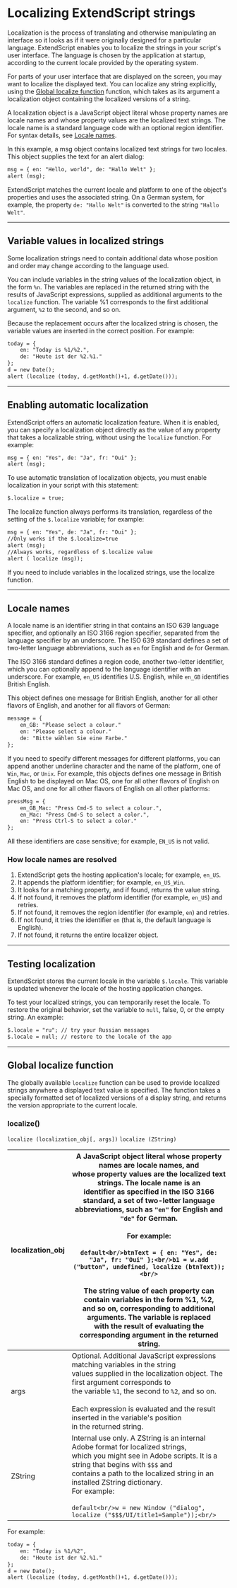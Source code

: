 # Localizing ExtendScript strings

Localization is the process of translating and otherwise manipulating an interface so it looks as if it were originally designed for a particular language. ExtendScript enables you to localize the strings in your script's user interface. The language is chosen by the application at startup, according to the current locale provided by the operating system.

For parts of your user interface that are displayed on the screen, you may want to localize the displayed text. You can localize any string explicitly, using the [Global localize function](#global-localize-function) function, which takes as its argument a localization object containing the localized versions of a string.

A localization object is a JavaScript object literal whose property names are locale names and whose property values are the localized text strings. The locale name is a standard language code with an optional region identifier. For syntax details, see [Locale names](#locale-names).

In this example, a msg object contains localized text strings for two locales. This object supplies the text for an alert dialog:

```default
msg = { en: "Hello, world", de: "Hallo Welt" };
alert (msg);
```

ExtendScript matches the current locale and platform to one of the object's properties and uses the associated string. On a German system, for example, the property `de: "Hallo Welt"` is converted to the string `"Hallo Welt"`.

---

## Variable values in localized strings

Some localization strings need to contain additional data whose position and order may change according to the language used.

You can include variables in the string values of the localization object, in the form `%n`. The variables are replaced in the returned string with the results of JavaScript expressions, supplied as additional arguments to the `localize` function. The variable %1 corresponds to the first additional argument, `%2` to the second, and so on.

Because the replacement occurs after the localized string is chosen, the variable values are inserted in the correct position. For example:

```default
today = {
    en: "Today is %1/%2.",
    de: "Heute ist der %2.%1."
};
d = new Date();
alert (localize (today, d.getMonth()+1, d.getDate()));
```

---

## Enabling automatic localization

ExtendScript offers an automatic localization feature. When it is enabled, you can specify a localization object directly as the value of any property that takes a localizable string, without using the `localize` function. For example:

```default
msg = { en: "Yes", de: "Ja", fr: "Oui" };
alert (msg);
```

To use automatic translation of localization objects, you must enable localization in your script with this statement:

```default
$.localize = true;
```

The localize function always performs its translation, regardless of the setting of the `$.localize` variable; for example:

```default
msg = { en: "Yes", de: "Ja", fr: "Oui" };
//Only works if the $.localize=true
alert (msg);
//Always works, regardless of $.localize value
alert ( localize (msg));
```

If you need to include variables in the localized strings, use the localize function.

---

## Locale names

A locale name is an identifier string in that contains an ISO 639 language specifier, and optionally an ISO 3166 region specifier, separated from the language specifier by an underscore. The ISO 639 standard defines a set of two-letter language abbreviations, such as `en` for English and `de` for German.

The ISO 3166 standard defines a region code, another two-letter identifier, which you can optionally append to the language identifier with an underscore. For example, `en_US` identifies U.S. English, while `en_GB` identifies British English.

This object defines one message for British English, another for all other flavors of English, and another for all flavors of German:

```default
message = {
    en_GB: "Please select a colour."
    en: "Please select a colour."
    de: "Bitte wählen Sie eine Farbe."
};
```

If you need to specify different messages for different platforms, you can append another underline character and the name of the platform, one of `Win`, `Mac`, or `Unix`. For example, this objects defines one message in British English to be displayed on Mac OS, one for all other flavors of English on Mac OS, and one for all other flavors of English on all other platforms:

```default
pressMsg = {
    en_GB_Mac: "Press Cmd-S to select a colour.",
    en_Mac: "Press Cmd-S to select a color.",
    en: "Press Ctrl-S to select a color."
};
```

All these identifiers are case sensitive; for example, `EN_US` is not valid.

### How locale names are resolved

1. ExtendScript gets the hosting application's locale; for example, `en_US`.
2. It appends the platform identifier; for example, `en_US_Win`.
3. It looks for a matching property, and if found, returns the value string.
4. If not found, it removes the platform identifier (for example, `en_US`) and retries.
5. If not found, it removes the region identifier (for example, `en`) and retries.
6. If not found, it tries the identifier `en` (that is, the default language is English).
7. If not found, it returns the entire localizer object.

---

## Testing localization

ExtendScript stores the current locale in the variable `$.locale`. This variable is updated whenever the locale of the hosting application changes.

To test your localized strings, you can temporarily reset the locale. To restore the original behavior, set the variable to `null`, false, 0, or the empty string. An example:

```default
$.locale = "ru"; // try your Russian messages
$.locale = null; // restore to the locale of the app
```

---

## Global localize function

The globally available `localize` function can be used to provide localized strings anywhere a displayed text value is specified. The function takes a specially formatted set of localized versions of a display string, and returns the version appropriate to the current locale.

### localize()

`localize (localization_obj[, args])`
`localize (ZString)`

| localization_obj   | A JavaScript object literal whose property names are locale names, and<br/>whose property values are the localized text strings. The locale name is an<br/>identifier as specified in the ISO 3166 standard, a set of two-letter language<br/>abbreviations, such as `"en"` for English and `"de"` for German.<br/><br/>For example:<br/><br/>```default<br/>btnText = { en: "Yes", de: "Ja", fr: "Oui" };<br/>b1 = w.add ("button", undefined, localize (btnText));<br/>```<br/><br/>The string value of each property can contain variables in the form %1, %2,<br/>and so on, corresponding to additional arguments. The variable is replaced<br/>with the result of evaluating the corresponding argument in the returned<br/>string.   |
|--------------------|---------------------------------------------------------------------------------------------------------------------------------------------------------------------------------------------------------------------------------------------------------------------------------------------------------------------------------------------------------------------------------------------------------------------------------------------------------------------------------------------------------------------------------------------------------------------------------------------------------------------------------------------------------------------------------------------------------------------------------------------|
| args               | Optional. Additional JavaScript expressions matching variables in the string<br/>values supplied in the localization object. The first argument corresponds to<br/>the variable `%1`, the second to `%2`, and so on.<br/><br/>Each expression is evaluated and the result inserted in the variable's position<br/>in the returned string.                                                                                                                                                                                                                                                                                                                                                                                                   |
| ZString            | Internal use only. A ZString is an internal Adobe format for localized strings,<br/>which you might see in Adobe scripts. It is a string that begins with `$$$` and<br/>contains a path to the localized string in an installed ZString dictionary.<br/>For example:<br/><br/>```default<br/>w = new Window ("dialog", localize ("$$$/UI/title1=Sample"));<br/>```                                                                                                                                                                                                                                                                                                                                                                          |

For example:

```default
today = {
    en: "Today is %1/%2",
    de: "Heute ist der %2.%1."
};
d = new Date();
alert (localize (today, d.getMonth()+1, d.getDate()));
```
